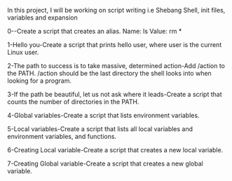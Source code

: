 In this project, I will be working on script writing i.e Shebang 
        Shell, init files, variables and expansion 
        
 0-<o>-Create a script that creates an alias. Name: ls   Value: rm *
 
 1-Hello you-Create a script that prints hello user, where user is the current Linux user.

 2-The path to success is to take massive, determined action-Add /action to the PATH. /action should be the last directory the shell looks into when looking for a program.
        
 3-If the path be beautiful, let us not ask where it leads-Create a script that counts the number of directories in the PATH.

4-Global variables-Create a script that lists environment variables.

5-Local variables-Create a script that lists all local variables and environment variables, and functions.

6-Creating Local variable-Create a script that creates a new local variable.

7-Creating Global variable-Create a script that creates a new global variable.
